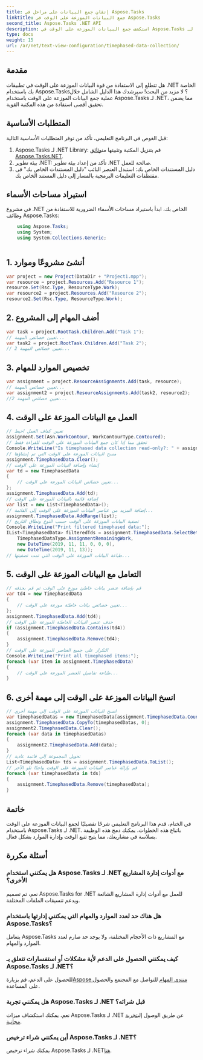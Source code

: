```yaml
---
title: إتقان جمع البيانات على مراحل في Aspose.Tasks
linktitle: جمع البيانات الموزعة على الوقت في Aspose.Tasks
second_title: Aspose.Tasks .NET API
description: استكشف جمع البيانات الموزعة على الوقت في Aspose.Tasks لـ .NET. دليل خطوة بخطوة والأسئلة الشائعة والمزيد. تعزيز قدرات إدارة المشروع الخاص بك اليوم!
type: docs
weight: 15
url: /ar/net/text-view-configuration/timephased-data-collection/
---
```

## مقدمة
هل تتطلع إلى الاستفادة من قوة البيانات الموزعة على الوقت في تطبيقات .NET الخاصة بك باستخدام Aspose.Tasks؟ لا مزيد من البحث! سيرشدك هذا الدليل الشامل خلال عملية جمع البيانات الموزعة على الوقت باستخدام Aspose.Tasks لـ .NET، مما يضمن تحقيق أقصى استفادة من هذه المكتبة القوية.
## المتطلبات الأساسية
قبل الغوص في البرنامج التعليمي، تأكد من توفر المتطلبات الأساسية التالية:
1.  Aspose.Tasks لـ .NET Library: قم بتنزيل المكتبة وتثبيتها من[وثائق Aspose.Tasks.NET](https://reference.aspose.com/tasks/net/).
2. بيئة تطوير .NET: تأكد من إعداد بيئة تطوير .NET صالحة للعمل.
3. دليل المستندات الخاص بك: استبدل العنصر النائب "دليل المستندات الخاص بك" في مقتطفات التعليمات البرمجية بالمسار إلى دليل المستند الخاص بك.
## استيراد مساحات الأسماء
في مشروع .NET الخاص بك، ابدأ باستيراد مساحات الأسماء الضرورية للاستفادة من وظائف Aspose.Tasks:
```csharp
    using Aspose.Tasks;
    using System;
    using System.Collections.Generic;
    
```
## 1. أنشئ مشروعًا وموارد
```csharp
var project = new Project(DataDir + "Project1.mpp");
var resource = project.Resources.Add("Resource 1");
resource.Set(Rsc.Type, ResourceType.Work);
var resource2 = project.Resources.Add("Resource 2");
resource2.Set(Rsc.Type, ResourceType.Work);
```
## 2. أضف المهام إلى المشروع
```csharp
var task = project.RootTask.Children.Add("Task 1");
// تعيين خصائص المهمة...
var task2 = project.RootTask.Children.Add("Task 2");
// تعيين خصائص المهمة 2...
```
## 3. تخصيص الموارد للمهام
```csharp
var assignment = project.ResourceAssignments.Add(task, resource);
// تعيين خصائص المهمة...
var assignment2 = project.ResourceAssignments.Add(task2, resource2);
//تعيين خصائص المهمة 2...
```
## 4. العمل مع البيانات الموزعة على الوقت
```csharp
// تعيين كفاف العمل احيط
assignment.Set(Asn.WorkContour, WorkContourType.Contoured);
// تحقق مما إذا كان جمع البيانات الموزعة على الوقت للقراءة فقط
Console.WriteLine("Is timephased data collection read-only?: " + assignment.TimephasedData.IsReadOnly);
// مسح البيانات الموزعة على الوقت التي تم إنشاؤها
assignment.TimephasedData.Clear();
// إنشاء وإضافة البيانات الموزعة على الوقت
var td = new TimephasedData
{
    // تعيين خصائص البيانات الموزعة على الوقت...
};
assignment.TimephasedData.Add(td);
// إضافة قائمة بالبيانات الموزعة على الوقت
var list = new List<TimephasedData>();
// إضافة المزيد من عناصر البيانات الموزعة على الوقت إلى القائمة...
assignment.TimephasedData.AddRange(list);
// تصفية البيانات الموزعة على الوقت حسب النوع ونطاق التاريخ
Console.WriteLine("Print filtered timephased data:");
IList<TimephasedData> filteredTds = assignment.TimephasedData.SelectBetweenStartAndFinish(
    TimephasedDataType.AssignmentRemainingWork,
    new DateTime(2019, 11, 11, 0, 0, 0),
    new DateTime(2019, 11, 13));
// طباعة البيانات الموزعة على الوقت التي تمت تصفيتها...
```
## 5. التعامل مع البيانات الموزعة على الوقت
```csharp
// قم بإضافة عنصر بيانات خاطئ موزع على الوقت ثم قم بحذفه
var td4 = new TimephasedData
{
    // تعيين خصائص بيانات خاطئة موزعة على الوقت...
};
assignment.TimephasedData.Add(td4);
// حذف عنصر البيانات الخاطئة الموزعة على الوقت
if (assignment.TimephasedData.Contains(td4))
{
    assignment.TimephasedData.Remove(td4);
}
// التكرار على جميع العناصر الموزعة على الوقت
Console.WriteLine("Print all timephased items:");
foreach (var item in assignment.TimephasedData)
{
    // طباعة تفاصيل العنصر الموزعة على الوقت...
}
```
## 6. انسخ البيانات الموزعة على الوقت إلى مهمة أخرى
```csharp
// انسخ البيانات الموزعة على الوقت إلى مهمة أخرى
var timephasedDatas = new TimephasedData[assignment.TimephasedData.Count];
assignment.TimephasedData.CopyTo(timephasedDatas, 0);
assignment2.TimephasedData.Clear();
foreach (var data in timephasedDatas)
{
    assignment2.TimephasedData.Add(data);
}
// تحويل المجموعة إلى قائمة عادية
List<TimephasedData> tds = assignment.TimephasedData.ToList();
// قم بإزالة عناصر البيانات الموزعة على الوقت واحدًا تلو الآخر
foreach (var timephasedData in tds)
{
    assignment.TimephasedData.Remove(timephasedData);
}
```
## خاتمة
في الختام، قدم هذا البرنامج التعليمي شرحًا تفصيليًا لجمع البيانات الموزعة على الوقت باستخدام Aspose.Tasks لـ .NET. باتباع هذه الخطوات، يمكنك دمج هذه الوظيفة بسلاسة في مشاريعك، مما يتيح تتبع الوقت وإدارة الموارد بشكل فعال.
## أسئلة مكررة
### هل يمكنني استخدام Aspose.Tasks لـ .NET مع أدوات إدارة المشاريع الأخرى؟
نعم، تم تصميم Aspose.Tasks for .NET للعمل مع أدوات إدارة المشاريع الشائعة ويدعم تنسيقات الملفات المختلفة.
### هل هناك حد لعدد الموارد والمهام التي يمكنني إدارتها باستخدام Aspose.Tasks؟
يتعامل Aspose.Tasks مع المشاريع ذات الأحجام المختلفة، ولا يوجد حد صارم لعدد الموارد والمهام.
### كيف يمكنني الحصول على الدعم لأية مشكلات أو استفسارات تتعلق بـ Aspose.Tasks لـ .NET؟
 للحصول على الدعم، قم بزيارة[Aspose.منتدى المهام](https://forum.aspose.com/c/tasks/15) للتواصل مع المجتمع والحصول على المساعدة.
### هل يمكنني تجربة Aspose.Tasks لـ .NET قبل شرائه؟
 نعم، يمكنك استكشاف ميزات Aspose.Tasks لـ .NET عن طريق الوصول إلى[تجربة مجانية](https://releases.aspose.com/).
### أين يمكنني شراء ترخيص Aspose.Tasks لـ .NET؟
يمكنك شراء ترخيص Aspose.Tasks لـ .NET[هنا](https://purchase.aspose.com/buy).
